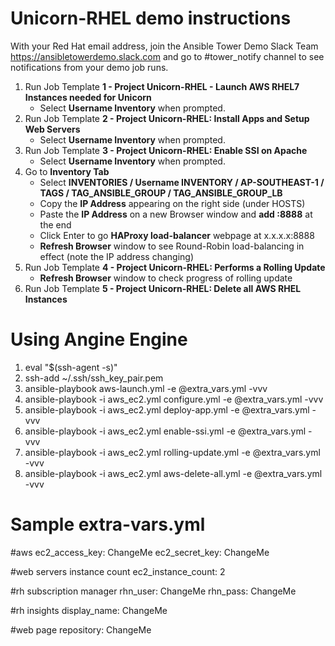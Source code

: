 # Unicorn-RHEL demo instructions

With your Red Hat email address, join the Ansible Tower Demo Slack Team https://ansibletowerdemo.slack.com and go to #tower_notify channel to see notifications from your demo job runs.

1. Run Job Template __1 - Project Unicorn-RHEL - Launch AWS RHEL7 Instances needed for Unicorn__
   * Select __Username Inventory__ when prompted.
2. Run Job Template __2 - Project Unicorn-RHEL: Install Apps and Setup Web Servers__
   * Select __Username Inventory__ when prompted.
3. Run Job Template __3 - Project Unicorn-RHEL: Enable SSI on Apache__
   * Select __Username Inventory__ when prompted.
4. Go to __Inventory Tab__
   * Select __INVENTORIES / Username INVENTORY / AP-SOUTHEAST-1 / TAGS / TAG_ANSIBLE_GROUP / TAG_ANSIBLE_GROUP_LB__
   * Copy the __IP Address__ appearing on the right side (under HOSTS)
   * Paste the __IP Address__ on a new Browser window and __add :8888__ at the end
   * Click Enter to go __HAProxy load-balancer__ webpage at x.x.x.x:8888 
   * __Refresh Browser__ window to see Round-Robin load-balancing in effect (note the IP address changing)
5. Run Job Template __4 - Project Unicorn-RHEL: Performs a Rolling Update__
   * __Refresh Browser__ window to check progress of rolling update
6. Run Job Template __5 - Project Unicorn-RHEL: Delete all AWS RHEL Instances__

# Using Angine Engine

1. eval "$(ssh-agent -s)"
2. ssh-add ~/.ssh/ssh_key_pair.pem
3. ansible-playbook aws-launch.yml -e @extra_vars.yml -vvv
4. ansible-playbook -i aws_ec2.yml configure.yml -e @extra_vars.yml -vvv
5. ansible-playbook -i aws_ec2.yml deploy-app.yml -e @extra_vars.yml -vvv
6. ansible-playbook -i aws_ec2.yml enable-ssi.yml -e @extra_vars.yml -vvv
7. ansible-playbook -i aws_ec2.yml rolling-update.yml -e @extra_vars.yml -vvv
8. ansible-playbook -i aws_ec2.yml aws-delete-all.yml -e @extra_vars.yml -vvv

# Sample extra-vars.yml

#aws
ec2_access_key: ChangeMe
ec2_secret_key: ChangeMe

#web servers instance count
ec2_instance_count: 2

#rh subscription manager
rhn_user: ChangeMe
rhn_pass: ChangeMe

#rh insights
display_name: ChangeMe

#web page
repository: ChangeMe
